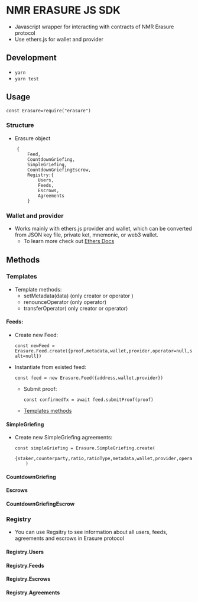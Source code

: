 # NMR ERASURE JS SDK

- Javascript wrapper for interacting with contracts of NMR Erasure protocol
- Use ethers.js for wallet and provider

## Development

- `yarn`
- `yarn test`

## Usage

```
const Erasure=require("erasure")
```

### Structure

- Erasure object

```Erasure :
    {
        Feed,
        CountdownGriefing,
        SimpleGriefing,
        CountdownGriefingEscrow,
        Registry:{
            Users,
            Feeds,
            Escrows,
            Agreements
        }
```

### Wallet and provider

- Works mainly with ethers.js provider and wallet, which can be converted from JSON key file, private ket, mnemonic, or web3 wallet.
  - To learn more check out [Ethers Docs](https://docs.ethers.io)

## Methods

### Templates
- Template methods:
    + setMetadata(data) (only creator or operator )
    + renounceOperator (only operator)
    + transferOperator( only creator or operator) 

#### Feeds:

- Create new Feed:

  `const newFeed = Erasure.Feed.create({proof,metadata,wallet,provider,operator=null,salt=null})`

- Instantiate from existed feed:

  `const feed = new Erasure.Feed({address,wallet,provider})`

  - Submit proof:

    `const confirmedTx = await feed.submitProof(proof)`

  - [Templates methods]()

#### SimpleGriefing

- Create new SimpleGriefing agreements:
  ```
  const simpleGriefing = Erasure.SimpleGriefing.create(
      {staker,counterparty,ratio,ratioType,metadata,wallet,provider,operator=null}
      )
  ```

#### CountdownGriefing

#### Escrows

#### CountdownGriefingEscrow

### Registry

- You can use Regsitry to see information about all users, feeds, agreements and escrows in Erasure protocol

#### Registry.Users

#### Registry.Feeds

#### Registry.Escrows

#### Registry.Agreements
